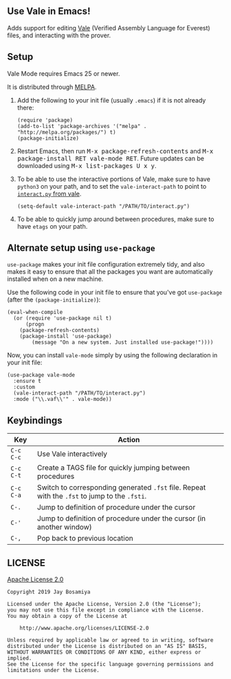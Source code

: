 ## Use Vale in Emacs!

Adds support for editing [Vale](https://github.com/project-everest/vale/) (Verified Assembly Language for Everest) files, and interacting with the prover.

## Setup

Vale Mode requires Emacs 25 or newer.

It is distributed through [MELPA](https://melpa.org).

1.  Add the following to your init file (usually `.emacs`) if it is not already there:

	```elisp
	(require 'package)
	(add-to-list 'package-archives '("melpa" . "http://melpa.org/packages/") t)
	(package-initialize)
	```

2.  Restart Emacs, then run <kbd>M-x package-refresh-contents</kbd> and <kbd>M-x package-install RET vale-mode RET</kbd>. Future updates can be downloaded using <kbd>M-x list-packages U x y</kbd>.

3.  To be able to use the interactive portions of Vale, make sure to have `python3` on your path, and to set the `vale-interact-path` to point to [`interact.py` from vale](https://github.com/project-everest/vale/blob/master/tools/scripts/interact.py).

	```elisp
	(setq-default vale-interact-path "/PATH/TO/interact.py")
	```
4. To be able to quickly jump around between procedures, make sure to have `etags` on your path.

## Alternate setup using `use-package`

`use-package` makes your init file configuration extremely tidy, and also makes it easy to ensure that all the packages you want are automatically installed when on a new machine.

Use the following code in your init file to ensure that you've got `use-package` (after the `(package-initialize)`):

```elisp
(eval-when-compile
  (or (require 'use-package nil t)
      (progn
	(package-refresh-contents)
	(package-install 'use-package)
        (message "On a new system. Just installed use-package!"))))
```

Now, you can install `vale-mode` simply by using the following declaration in your init file:

```elisp
(use-package vale-mode
  :ensure t
  :custom
  (vale-interact-path "/PATH/TO/interact.py")
  :mode ("\\.vaf\\'" . vale-mode))
```

## Keybindings

Key  | Action
-----|--------
`C-c C-c` | Use Vale interactively
`C-c C-t` | Create a TAGS file for quickly jumping between procedures
`C-c C-a` | Switch to corresponding generated `.fst` file. Repeat with the `.fst` to jump to the `.fsti`.
`C-.` | Jump to definition of procedure under the cursor
`C-'` | Jump to definition of procedure under the cursor (in another window)
`C-,` | Pop back to previous location

## LICENSE

[Apache License 2.0](LICENSE)

```
Copyright 2019 Jay Bosamiya

Licensed under the Apache License, Version 2.0 (the "License");
you may not use this file except in compliance with the License.
You may obtain a copy of the License at

	http://www.apache.org/licenses/LICENSE-2.0

Unless required by applicable law or agreed to in writing, software
distributed under the License is distributed on an "AS IS" BASIS,
WITHOUT WARRANTIES OR CONDITIONS OF ANY KIND, either express or implied.
See the License for the specific language governing permissions and
limitations under the License.
```
